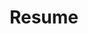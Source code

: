 ---
layout: resume
title: Resume
permalink: /resume/
description: >
  Hi, I'm Seungho Jang.
hide_description: true
sidebar: true
order: 7
left_column:
 - work
 - education
 - projects
 - patents
 - publications
 - volunteer
 - references
right_column:
 - awards
 - languages
 - skills
 - interests
no_language_icons: false
no_skill_icons: false
buttons:
  print: false
  pdf: /assets/Resume.pdf
---